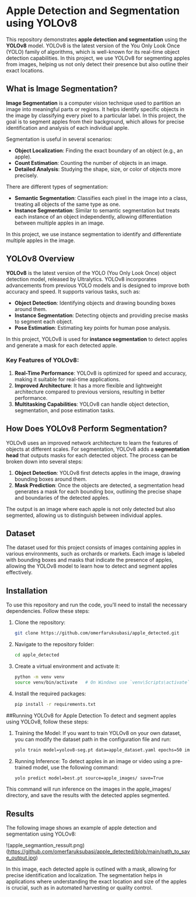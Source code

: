 # Apple Detection and Segmentation using YOLOv8

This repository demonstrates **apple detection and segmentation** using the **YOLOv8** model. YOLOv8 is the latest version of the You Only Look Once (YOLO) family of algorithms, which is well-known for its real-time object detection capabilities. In this project, we use YOLOv8 for segmenting apples from images, helping us not only detect their presence but also outline their exact locations.

## What is Image Segmentation?

**Image Segmentation** is a computer vision technique used to partition an image into meaningful parts or regions. It helps identify specific objects in the image by classifying every pixel to a particular label. In this project, the goal is to segment apples from their background, which allows for precise identification and analysis of each individual apple.

Segmentation is useful in several scenarios:
- **Object Localization**: Finding the exact boundary of an object (e.g., an apple).
- **Count Estimation**: Counting the number of objects in an image.
- **Detailed Analysis**: Studying the shape, size, or color of objects more precisely.

There are different types of segmentation:
- **Semantic Segmentation**: Classifies each pixel in the image into a class, treating all objects of the same type as one.
- **Instance Segmentation**: Similar to semantic segmentation but treats each instance of an object independently, allowing differentiation between multiple apples in an image.

In this project, we use instance segmentation to identify and differentiate multiple apples in the image.

## YOLOv8 Overview

**YOLOv8** is the latest version of the YOLO (You Only Look Once) object detection model, released by Ultralytics. YOLOv8 incorporates advancements from previous YOLO models and is designed to improve both accuracy and speed. It supports various tasks, such as:

- **Object Detection**: Identifying objects and drawing bounding boxes around them.
- **Instance Segmentation**: Detecting objects and providing precise masks to segment each object.
- **Pose Estimation**: Estimating key points for human pose analysis.

In this project, YOLOv8 is used for **instance segmentation** to detect apples and generate a mask for each detected apple.

### Key Features of YOLOv8:
1. **Real-Time Performance**: YOLOv8 is optimized for speed and accuracy, making it suitable for real-time applications.
2. **Improved Architecture**: It has a more flexible and lightweight architecture compared to previous versions, resulting in better performance.
3. **Multitasking Capabilities**: YOLOv8 can handle object detection, segmentation, and pose estimation tasks.

## How Does YOLOv8 Perform Segmentation?

YOLOv8 uses an improved network architecture to learn the features of objects at different scales. For segmentation, YOLOv8 adds a **segmentation head** that outputs masks for each detected object. The process can be broken down into several steps:

1. **Object Detection**: YOLOv8 first detects apples in the image, drawing bounding boxes around them.
2. **Mask Prediction**: Once the objects are detected, a segmentation head generates a mask for each bounding box, outlining the precise shape and boundaries of the detected apples.

The output is an image where each apple is not only detected but also segmented, allowing us to distinguish between individual apples.

## Dataset

The dataset used for this project consists of images containing apples in various environments, such as orchards or markets. Each image is labeled with bounding boxes and masks that indicate the presence of apples, allowing the YOLOv8 model to learn how to detect and segment apples effectively.

## Installation

To use this repository and run the code, you'll need to install the necessary dependencies. Follow these steps:

1. Clone the repository:

   ```bash
   git clone https://github.com/omerfaruksubasi/apple_detected.git

3. Navigate to the repository folder:
   
   ```bash
   cd apple_detected

4. Create a virtual environment and activate it:
   
   ```bash
   python -m venv venv
   source venv/bin/activate   # On Windows use `venv\Scripts\activate`

5. Install the required packages:
   
   ```bash
   pip install -r requirements.txt

##Running YOLOv8 for Apple Detection
To detect and segment apples using YOLOv8, follow these steps:

1. Training the Model: If you want to train YOLOv8 on your own dataset, you can modify the dataset path in the configuration file and run:

   ```bash
   yolo train model=yolov8-seg.pt data=apple_dataset.yaml epochs=50 imgsz=640
3. Running Inference: To detect apples in an image or video using a pre-trained model, use the following command:

   ```bash
   yolo predict model=best.pt source=apple_images/ save=True
This command will run inference on the images in the apple_images/ directory, and save the results with the detected apples segmented.

## Results
The following image shows an example of apple detection and segmentation using YOLOv8:

!(apple_segmantion_ressult.png)(https://github.com/omerfaruksubasi/apple_detected/blob/main/path_to_save_output.jpg)

In this image, each detected apple is outlined with a mask, allowing for precise identification and localization. The segmentation helps in applications where understanding the exact location and size of the apples is crucial, such as in automated harvesting or quality control.
